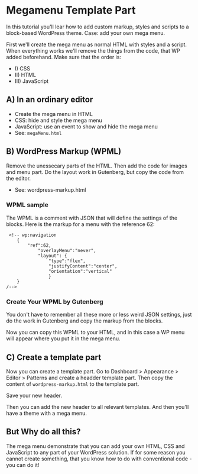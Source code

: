 # Megamenu Template Part

In this tutorial you'll lear how to add custom markup, styles and scripts to a block-based WordPress theme. Case: add your own mega menu.

First we'll create the mega menu as normal HTML with styles and a script. When everything works we'll remove the things from the code, that WP added beforehand. Make sure that the order is:

* I) CSS
* II) HTML
* III) JavaScript

## A) In an ordinary editor 

* Create the mega menu in HTML
* CSS: hide and style the mega menu
* JavaScript: use an event to show and hide the mega menu
* See: `megaMenu.html`

## B) WordPress Markup (WPML)

Remove the unessecary parts of the HTML. Then add the code for images and menu part. Do the layout work in Gutenberg, but copy the code from the editor.

* See: wordpress-markup.html

### WPML sample

The WPML is a comment with JSON that will define the settings of the blocks. Here is the markup for a menu with the reference 62:

~~~~
 <!-- wp:navigation 
    {
        "ref":62,
            "overlayMenu":"never",
            "layout": {
                "type":"flex",
                "justifyContent":"center",
                "orientation":"vertical"
                }
    } 
/-->
~~~~

### Create Your WPML by Gutenberg

You don't have to remember all these more or less weird JSON settings, just do the work in Gutenberg and copy the markup from the blocks.

Now you can copy this WPML to your HTML, and in this case a WP menu will appear where you put it in the mega menu.

## C) Create a template part 

Now you can create a template part. Go to Dashboard > Appearance > Editor > Patterns and create a headder template part. Then copy the content of `wordpress-markup.html` to the template part. 

Save your new header.

Then you can add the new header to all relevant templates. And then you'll have a theme with a mega menu.

## But Why do all this?

The mega menu demonstrate that you can add your own HTML, CSS and JavaScript to any part of your WordPress solution. If for some reason you cannot create something, that you know how to do with conventional code - you can do it!